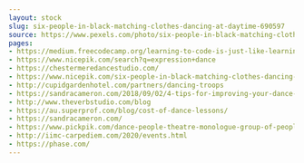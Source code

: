 ```yaml
---
layout: stock
slug: six-people-in-black-matching-clothes-dancing-at-daytime-690597
source: https://www.pexels.com/photo/six-people-in-black-matching-clothes-dancing-at-daytime-690597/
pages:
- https://medium.freecodecamp.org/learning-to-code-is-just-like-learning-to-dance-3ccc6be7f62a
- https://www.nicepik.com/search?q=expression+dance
- https://chestermeredancestudio.com/
- https://www.nicepik.com/six-people-in-black-matching-clothes-dancing-at-daytime-action-adults-athlete-balance-body-free-photo-3762
- http://cupidgardenhotel.com/partners/dancing-troops
- https://sandracameron.com/2018/09/02/4-tips-for-improving-your-dance-skills/
- http://www.theverbstudio.com/blog
- https://au.superprof.com/blog/cost-of-dance-lessons/
- https://sandracameron.com/
- https://www.pickpik.com/dance-people-theatre-monologue-group-of-people-women-92738
- http://iimc-carpediem.com/2020/events.html
- https://phase.com/
---
```

